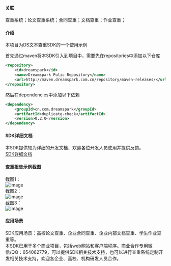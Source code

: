 #### 关联
查重系统；论文查重系统；合同查重；文档查重；作业查重；

#### 介绍
本项目为DS文本查重SDK的一个使用示例

首先通过maven将本SDK引入到项目中，需要先在repositories中添加以下仓库

```xml
<repository>
    <id>dreamspark</id>
    <name>Dreamspark Pulic Repository</name>
    <url>http://maven.dreamspark.com.cn/repository/maven-releases/</url>
</repository>
```

然后在dependencies中添加以下依赖
```xml
<dependency>
    <groupId>cn.com.dreamspark</groupId>
    <artifactId>duplicate-check</artifactId>
    <version>0.2.0</version>
</dependency>
```

#### SDK详细文档
本SDK提供较为详细的开发文档，欢迎各位开发人员使用并提供反馈。  
[SDK详细文档](https://dreamspark.com.cn/blog/?id=1 "SDK详细文档")  

#### 查重报告示例截图
截图1：  
![image](https://github.com/tianlian0/duplicate-check-sample/blob/master/image/pic1.png)  
截图2：  
![image](https://github.com/tianlian0/duplicate-check-sample/blob/master/image/pic2.png)  
截图3：  
![image](https://github.com/tianlian0/duplicate-check-sample/blob/master/image/pic3.png)  

#### 应用场景
SDK应用场景：高校论文查重、企业合同查重、企业内部文档查重、学生作业查重等。  
本SDK已用于多个商业项目，包括web网站和客户端程序。商业合作专用微信/QQ：654062779，可以提供SDK相关技术支持，也可以进行查重系统定制开发相关技术支持，欢迎各企业、高校、机构研发人员合作。  
